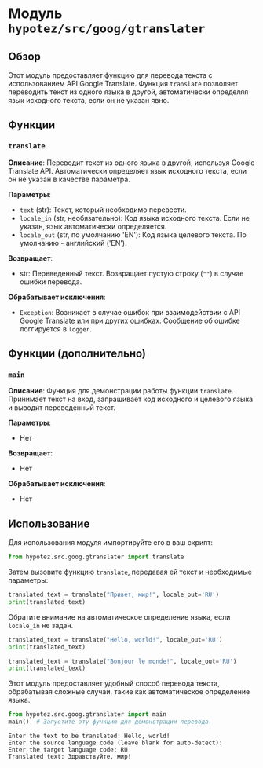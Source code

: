 # Модуль `hypotez/src/goog/gtranslater`

## Обзор

Этот модуль предоставляет функцию для перевода текста с использованием API Google Translate.  Функция `translate` позволяет переводить текст из одного языка в другой, автоматически определяя язык исходного текста, если он не указан явно.

## Функции

### `translate`

**Описание**: Переводит текст из одного языка в другой, используя Google Translate API.  Автоматически определяет язык исходного текста, если он не указан в качестве параметра.

**Параметры**:
- `text` (str): Текст, который необходимо перевести.
- `locale_in` (str, необязательно): Код языка исходного текста. Если не указан, язык автоматически определяется.
- `locale_out` (str, по умолчанию 'EN'): Код языка целевого текста. По умолчанию - английский ('EN').

**Возвращает**:
- str: Переведенный текст. Возвращает пустую строку (`""`) в случае ошибки перевода.

**Обрабатывает исключения**:
- `Exception`: Возникает в случае ошибок при взаимодействии с API Google Translate или при других ошибках. Сообщение об ошибке логгируется в `logger`.


## Функции (дополнительно)


### `main`

**Описание**: Функция для демонстрации работы функции `translate`. Принимает текст на вход, запрашивает код исходного и целевого языка и выводит переведенный текст.


**Параметры**:
- Нет

**Возвращает**:
- Нет

**Обрабатывает исключения**:
- Нет



## Использование

Для использования модуля импортируйте его в ваш скрипт:

```python
from hypotez.src.goog.gtranslater import translate
```

Затем вызовите функцию `translate`, передавая ей текст и необходимые параметры:

```python
translated_text = translate("Привет, мир!", locale_out='RU')
print(translated_text)
```

Обратите внимание на автоматическое определение языка, если `locale_in` не задан.

```python
translated_text = translate("Hello, world!", locale_out='RU')
print(translated_text)
```


```python
translated_text = translate("Bonjour le monde!", locale_out='RU')
print(translated_text)
```

Этот модуль предоставляет удобный способ перевода текста, обрабатывая сложные случаи, такие как автоматическое определение языка.


```python
from hypotez.src.goog.gtranslater import main
main()  # Запустите эту функцию для демонстрации перевода.
```


```
Enter the text to be translated: Hello, world!
Enter the source language code (leave blank for auto-detect): 
Enter the target language code: RU
Translated text: Здравствуйте, мир!
```


```python
```
```


```


```
```
```


```

```
```
```
```
```
```